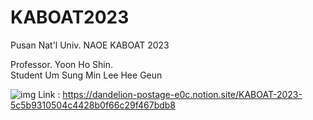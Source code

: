 # KABOAT2023
Pusan Nat'l Univ. NAOE KABOAT 2023

Professor. Yoon Ho Shin. \
Student
  Um Sung Min
  Lee Hee Geun

![img](https://user-images.githubusercontent.com/48307403/209555844-dc20885d-c823-4aa5-af2e-4e3746489c02.png)
Link : https://dandelion-postage-e0c.notion.site/KABOAT-2023-5c5b9310504c4428b0f66c29f467bdb8
